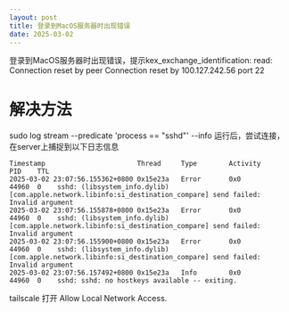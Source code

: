 ```yaml
---
layout: post
title: 登录到MacOS服务器时出现错误
date: 2025-03-02
---
```


登录到MacOS服务器时出现错误，提示kex_exchange_identification: read: Connection reset by peer
Connection reset by 100.127.242.56 port 22

# 解决方法
sudo log stream --predicate 'process == "sshd"' --info
运行后，尝试连接，在server上捕捉到以下日志信息
```
Timestamp                       Thread     Type        Activity             PID    TTL
2025-03-02 23:07:56.155362+0800 0x15e23a   Error       0x0                  44960  0    sshd: (libsystem_info.dylib) [com.apple.network.libinfo:si_destination_compare] send failed: Invalid argument
2025-03-02 23:07:56.155878+0800 0x15e23a   Error       0x0                  44960  0    sshd: (libsystem_info.dylib) [com.apple.network.libinfo:si_destination_compare] send failed: Invalid argument
2025-03-02 23:07:56.155900+0800 0x15e23a   Error       0x0                  44960  0    sshd: (libsystem_info.dylib) [com.apple.network.libinfo:si_destination_compare] send failed: Invalid argument
2025-03-02 23:07:56.157492+0800 0x15e23a   Info        0x0                  44960  0    sshd: sshd: no hostkeys available -- exiting.
```

tailscale 打开 Allow Local Network Access.